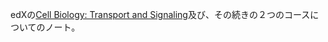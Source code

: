 edXの[Cell Biology: Transport and Signaling](https://www.edx.org/course/cell-biology-transport)及び、その続きの２つのコースについてのノート。